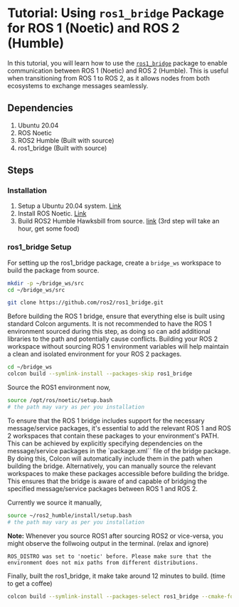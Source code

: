 # Tutorial: Using `ros1_bridge` Package for ROS 1 (Noetic) and ROS 2 (Humble)

In this tutorial, you will learn how to use the [`ros1_bridge`](https://github.com/ros2/ros1_bridge) package to enable communication between ROS 1 (Noetic) and ROS 2 (Humble). This is useful when transitioning from ROS 1 to ROS 2, as it allows nodes from both ecosystems to exchange messages seamlessly.

## Dependencies

1. Ubuntu 20.04
2. ROS Noetic
3. ROS2 Humble (Built with source)
4. ros1_bridge (Built with source)

## Steps

### Installation

1. Setup a Ubuntu 20.04 system. [Link](https://releases.ubuntu.com/focal/)
2. Install ROS Noetic. [Link](https://wiki.ros.org/noetic/Installation/Ubuntu)
3. Build ROS2 Humble Hawksbill from source. [link](https://docs.ros.org/en/humble/Installation/Alternatives/Ubuntu-Development-Setup.html#using-the-ros-1-bridge)
(3rd step will take an hour, get some food)

### ros1_bridge Setup

For setting up the ros1_bridge package, create a `bridge_ws` workspace to build the package from source.

```sh
mkdir -p ~/bridge_ws/src
cd ~/bridge_ws/src
```

```sh
git clone https://github.com/ros2/ros1_bridge.git
```

Before building the ROS 1 bridge, ensure that everything else is built using standard Colcon arguments. It is not recommended to have the ROS 1 environment sourced during this step, as doing so can add additional libraries to the path and potentially cause conflicts. Building your ROS 2 workspace without sourcing ROS 1 environment variables will help maintain a clean and isolated environment for your ROS 2 packages.

```sh
cd ~/bridge_ws
colcon build --symlink-install --packages-skip ros1_bridge
```

Source the ROS1 environment now,

```sh
source /opt/ros/noetic/setup.bash
# the path may vary as per you installation
```

To ensure that the ROS 1 bridge includes support for the necessary message/service packages, it's essential to add the relevant ROS 1 and ROS 2 workspaces that contain these packages to your environment's PATH. This can be achieved by explicitly specifying dependencies on the message/service packages in the `package.xml`` file of the bridge package. By doing this, Colcon will automatically include them in the path when building the bridge. Alternatively, you can manually source the relevant workspaces to make these packages accessible before building the bridge. This ensures that the bridge is aware of and capable of bridging the specified message/service packages between ROS 1 and ROS 2.

Currently we source it manually,

```sh
source ~/ros2_humble/install/setup.bash
# the path may vary as per you installation
```

**Note:** Whenever you source ROS1 after sourcing ROS2 or vice-versa, you might observe the follwoing output in the terminal.
(relax and ignore)

```text
ROS_DISTRO was set to 'noetic' before. Please make sure that the environment does not mix paths from different distributions.
```

Finally, built the ros1_bridge, it make take around 12 minutes to build.
(time to get a coffee)

```sh
colcon build --symlink-install --packages-select ros1_bridge --cmake-force-configure
```
